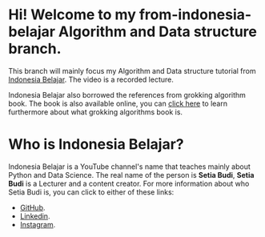 # Hi! Welcome to my from-indonesia-belajar Algorithm and Data structure branch.
This branch will mainly focus my Algorithm and Data structure tutorial from [Indonesia Belajar](https://www.youtube.com/watch?v=Sa-cnoUkNbU&list=PL2O3HdJI4voEOEB5ecXtCTayzXSB8b3KZ&pp=iAQB). The video is a recorded lecture.

Indonesia Belajar also borrowed the references from grokking algorithm book. The book is also available online, you can [click here](https://www.manning.com/books/grokking-algorithms) to learn furthermore about what grokking algorithms book is.

# Who is Indonesia Belajar?
Indonesia Belajar is a YouTube channel's name that teaches mainly about Python and Data Science. The real name of the person is **Setia Budi**, **Setia Budi** is a Lecturer and a content creator. For more information about who Setia Budi is, you can click to either of these links:
- [GitHub](https://github.com/boedybios/).
- [Linkedin](https://www.linkedin.com/in/boedybios/).
- [Instagram](https://www.instagram.com/BelajarIDN/).

